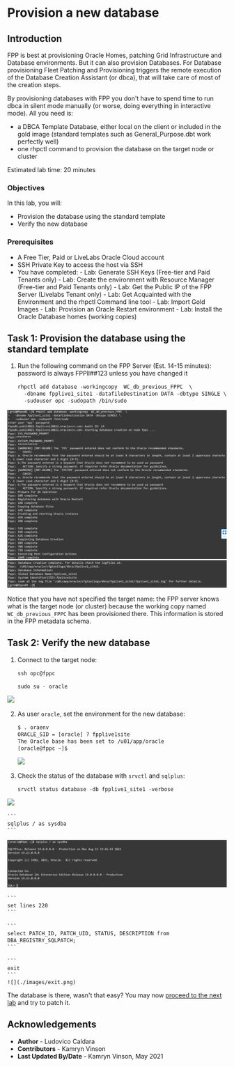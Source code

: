 # Provision a new database

## Introduction
FPP is best at provisioning Oracle Homes, patching Grid Infrastructure and Database environments. But it can also provision Databases. For Database provisioning Fleet Patching and Provisioning triggers the remote execution of the Database Creation Assistant (or dbca), that will take care of most of the creation steps.

By provisioning databases with FPP you don't have to spend time to run dbca in silent mode manually (or worse, doing everything in interactive mode). All you need is:
* a DBCA Template Database, either local on the client or included in the gold image (standard templates such as General_Purpose.dbt work perfectly well)
* one rhpctl command to provision the database on the target node or cluster

Estimated lab time: 20 minutes

### Objectives
In this lab, you will:
- Provision the database using the standard template
- Verify the new database

### Prerequisites
- A Free Tier, Paid or LiveLabs Oracle Cloud account
- SSH Private Key to access the host via SSH
- You have completed:
      - Lab: Generate SSH Keys (Free-tier and Paid Tenants only)
      - Lab: Create the environment with Resource Manager (Free-tier and Paid Tenants only)
      - Lab: Get the Public IP of the FPP Server (Livelabs Tenant only)
      - Lab: Get Acquainted with the Environment and the rhpctl Command line tool
      - Lab: Import Gold Images
      - Lab: Provision an Oracle Restart environment
      - Lab: Install the Oracle Database homes (working copies)

## Task 1: Provision the database using the standard template

1. Run the following command on the FPP Server (Est. 14-15 minutes): password is always FPPll##123 unless you have changed it

    ```
    rhpctl add database -workingcopy  WC_db_previous_FPPC  \
      -dbname fpplive1_site1 -datafileDestination DATA -dbtype SINGLE \
      -sudouser opc -sudopath /bin/sudo
    ```
  ![](./images/fpp.png)
  ![](./images/fpp2.png)

  Notice that you have not specified the target name: the FPP server knows what is the target node (or cluster) because the working copy named `WC_db_previous_FPPC` has been provisioned there. This information is stored in the FPP metadata schema.

## Task 2: Verify the new database

1. Connect to the target node:

    ```
    ssh opc@fppc
    ```

    ```
    sudo su - oracle
    ```

  ![](./images/opc.png)

2. As user `oracle`, set the environment for the new database:

    ```
    $ . oraenv
    ORACLE_SID = [oracle] ? fpplive1site
    The Oracle base has been set to /u01/app/oracle
    [oracle@fppc ~]$
    ```
    ![](./images/oraenv.png)

3. Check the status of the database with `srvctl` and `sqlplus`:

    ```
    srvctl status database -db fpplive1_site1 -verbose
    ```
  ![](./images/check-status.png)

    ```
    sqlplus / as sysdba
    ```
  ![](./images/sql.png)

    ```
    set lines 220
    ```

    ```
    select PATCH_ID, PATCH_UID, STATUS, DESCRIPTION from DBA_REGISTRY_SQLPATCH;
    ```

    ```
    exit
    ```
    ![](./images/exit.png)

The database is there, wasn't that easy? You may now [proceed to the next lab](#next) and try to patch it.

## Acknowledgements

- **Author** - Ludovico Caldara
- **Contributors** - Kamryn Vinson
- **Last Updated By/Date** -  Kamryn Vinson, May 2021
